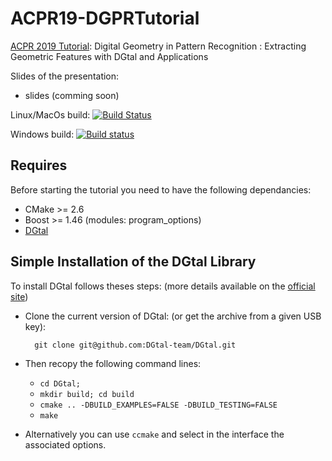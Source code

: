 # ACPR19-DGPRTutorial
[ACPR 2019 Tutorial](https://kerautret.github.io/ACPR19-DGPRTutorial/):  Digital Geometry in Pattern Recognition : Extracting Geometric Features with DGtal and Applications


Slides of the presentation:

  - slides (comming soon)



Linux/MacOs build: [![Build Status](https://travis-ci.org/kerautret/ACCV2016DGPTutorial.svg?branch=WorkingExercices)](https://travis-ci.org/kerautret/ACCV2016DGPTutorial)

Windows build: [![Build status](https://ci.appveyor.com/api/projects/status/o2nkols3y1caoea3/branch/master?svg=true)](https://ci.appveyor.com/project/kerautret/accv2016dgptutorial/branch/master)


## Requires
Before starting the tutorial you need to have the following dependancies:

  - CMake >= 2.6
  - Boost >= 1.46 (modules: program_options)
  - [DGtal](https://github.com/DGtal-team/DGtal)



## Simple Installation of the DGtal Library 

To install DGtal follows theses steps: (more details available on the [official site](http://www.dgtal.org))

 - Clone the current version of DGtal: (or get the archive from a given USB key):
    ```
      git clone git@github.com:DGtal-team/DGtal.git
    ```
 
 - Then recopy the following command lines: 
   - `cd DGtal;` 
   - `mkdir build; cd build`
   - `cmake .. -DBUILD_EXAMPLES=FALSE -DBUILD_TESTING=FALSE`
   - `make`
 
 - Alternatively you can use `ccmake` and select in the interface the associated options.
 
 

